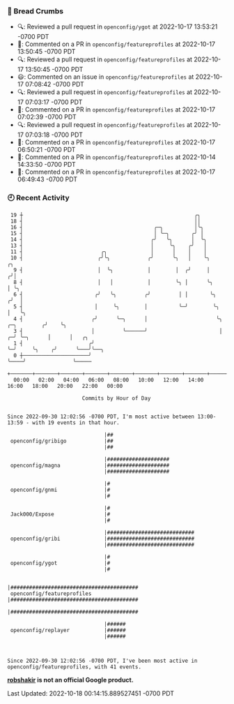 ### 🍞 Bread Crumbs

 * 🔍: Reviewed a pull request in  `openconfig/ygot` at 2022-10-17 13:53:21 -0700 PDT
 * 💬: Commented on a PR in  `openconfig/featureprofiles` at 2022-10-17 13:50:45 -0700 PDT
 * 🔍: Reviewed a pull request in  `openconfig/featureprofiles` at 2022-10-17 13:50:45 -0700 PDT
 * 😃: Commented on an issue in `openconfig/featureprofiles` at 2022-10-17 07:08:42 -0700 PDT
 * 🔍: Reviewed a pull request in  `openconfig/featureprofiles` at 2022-10-17 07:03:17 -0700 PDT
 * 💬: Commented on a PR in  `openconfig/featureprofiles` at 2022-10-17 07:02:39 -0700 PDT
 * 🔍: Reviewed a pull request in  `openconfig/featureprofiles` at 2022-10-17 07:03:18 -0700 PDT
 * 💬: Commented on a PR in  `openconfig/featureprofiles` at 2022-10-17 06:50:21 -0700 PDT
 * 💬: Commented on a PR in  `openconfig/featureprofiles` at 2022-10-14 14:33:50 -0700 PDT
 * 💬: Commented on a PR in  `openconfig/featureprofiles` at 2022-10-17 06:49:43 -0700 PDT

### 🕘 Recent Activity
```
 19 ┼                                                       ╭╮
 18 ┤                                                       ││
 16 ┤                                          ╭─╮          │╰╮
 15 ┤                                          │ ╰─╮       ╭╯ │
 14 ┤                                         ╭╯   ╰╮      │  ╰╮
 13 ┤                                         │     ╰╮    ╭╯   │
 11 ┤                         ╭╮              │      │    │    │
 10 ┤                        ╭╯╰╮            ╭╯      ╰╮   │    ╰╮                     ╭╮
  9 ┤                        │  ╰╮           │        │  ╭╯     │                    ╭╯│
  8 ┤                        │   │           │        ╰╮ │      ╰╮                   │ ╰╮
  6 ┤                       ╭╯   ╰╮         ╭╯         │ │       ╰╮                 ╭╯  │
  5 ┤                       │     ╰╮        │          ╰─╯        ╰╮                │   ╰╮
  4 ┤                      ╭╯      ╰─╮      │                      ╰╮   ╭─╮        ╭╯    ╰╮
  3 ┤                      │         ╰──────╯                       │ ╭─╯ ╰─╮      │      │   ╭╮
  1 ┤                     ╭╯                                        ╰─╯     ╰╮    ╭╯      ╰───╯╰──╮
  0 ┼─────────────────────╯                                                  ╰────╯               ╰─────
    +───────+───────+───────+───────+───────+───────+───────+───────+───────+───────+───────+───────+────
  00:00   02:00   04:00   06:00   08:00   10:00   12:00   14:00   16:00   18:00   20:00   22:00   00:00   

						Commits by Hour of Day


Since 2022-09-30 12:02:56 -0700 PDT, I'm most active between 13:00-13:59 - with 19 events in that hour.

```



```
                               |##
 openconfig/gribigo            |##
                               |##

                               |####################
 openconfig/magna              |####################
                               |####################

                               |#
 openconfig/gnmi               |#
                               |#

                               |#
 Jack000/Expose                |#
                               |#

                               |############################
 openconfig/gribi              |############################
                               |############################

                               |#
 openconfig/ygot               |#
                               |#

                               |#########################################
 openconfig/featureprofiles    |#########################################
                               |#########################################

                               |######
 openconfig/replayer           |######
                               |######



Since 2022-09-30 12:02:56 -0700 PDT, I've been most active in openconfig/featureprofiles, with 41 events.

```
**[robshakir](mailto:robjs@google.com) is not an official Google product.**  


Last Updated: 2022-10-18 00:14:15.889527451 -0700 PDT
